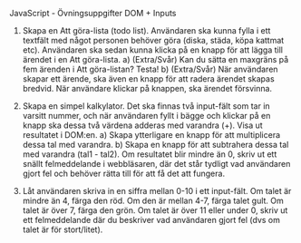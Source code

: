 JavaScript - Övningsuppgifter DOM + Inputs


1. Skapa en Att göra-lista (todo list). Användaren ska kunna fylla i ett textfält med något personen behöver göra (diska, städa, köpa kattmat etc). Användaren ska sedan kunna klicka på en knapp för att lägga till ärendet i en Att göra-lista.
     a) (Extra/Svår) Kan du sätta en maxgräns på fem ärenden i Att göra-listan? Testa!
     b) (Extra/Svår) När användaren skapar ett ärende, ska även en knapp för att radera ärendet skapas bredvid. När användare klickar på knappen, ska ärendet försvinna.




2. Skapa en simpel kalkylator. Det ska finnas två input-fält som tar in varsitt nummer, och när användaren fyllt i bägge och klickar på en knapp ska dessa två värdena adderas med varandra (+). Visa ut resultatet i DOM:en.
    a) Skapa ytterligare en knapp för att multiplicera dessa tal med varandra.
    b) Skapa en knapp för att subtrahera dessa tal med varandra (tal1 - tal2). Om resultatet blir mindre än 0, skriv ut ett snällt felmeddelande i webbläsaren, där det står tydligt vad användaren gjort fel och behöver rätta till för att få det att fungera.




3. Låt användaren skriva in en siffra mellan 0-10 i ett input-fält. Om talet är mindre än 4, färga den röd. Om den är mellan 4-7, färga talet gult. Om talet är över 7, färga den grön. Om talet är över 11 eller under 0, skriv ut ett felmeddelande där du beskriver vad användaren gjort fel (dvs om talet är för stort/litet).